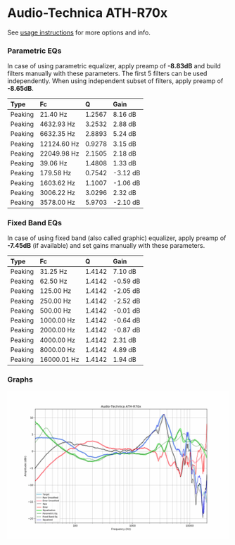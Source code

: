 # Audio-Technica ATH-R70x
See [usage instructions](https://github.com/jaakkopasanen/AutoEq#usage) for more options and info.

### Parametric EQs
In case of using parametric equalizer, apply preamp of **-8.83dB** and build filters manually
with these parameters. The first 5 filters can be used independently.
When using independent subset of filters, apply preamp of **-8.65dB**.

| Type    | Fc          |      Q | Gain     |
|:--------|:------------|:-------|:---------|
| Peaking | 21.40 Hz    | 1.2567 | 8.16 dB  |
| Peaking | 4632.93 Hz  | 3.2532 | 2.88 dB  |
| Peaking | 6632.35 Hz  | 2.8893 | 5.24 dB  |
| Peaking | 12124.60 Hz | 0.9278 | 3.15 dB  |
| Peaking | 22049.98 Hz | 2.1505 | 2.18 dB  |
| Peaking | 39.06 Hz    | 1.4808 | 1.33 dB  |
| Peaking | 179.58 Hz   | 0.7542 | -3.12 dB |
| Peaking | 1603.62 Hz  | 1.1007 | -1.06 dB |
| Peaking | 3006.22 Hz  | 3.0296 | 2.32 dB  |
| Peaking | 3578.00 Hz  | 5.9703 | -2.10 dB |

### Fixed Band EQs
In case of using fixed band (also called graphic) equalizer, apply preamp of **-7.45dB**
(if available) and set gains manually with these parameters.

| Type    | Fc          |      Q | Gain     |
|:--------|:------------|:-------|:---------|
| Peaking | 31.25 Hz    | 1.4142 | 7.10 dB  |
| Peaking | 62.50 Hz    | 1.4142 | -0.59 dB |
| Peaking | 125.00 Hz   | 1.4142 | -2.05 dB |
| Peaking | 250.00 Hz   | 1.4142 | -2.52 dB |
| Peaking | 500.00 Hz   | 1.4142 | -0.01 dB |
| Peaking | 1000.00 Hz  | 1.4142 | -0.64 dB |
| Peaking | 2000.00 Hz  | 1.4142 | -0.87 dB |
| Peaking | 4000.00 Hz  | 1.4142 | 2.31 dB  |
| Peaking | 8000.00 Hz  | 1.4142 | 4.89 dB  |
| Peaking | 16000.01 Hz | 1.4142 | 1.94 dB  |

### Graphs
![](./Audio-Technica%20ATH-R70x.png)